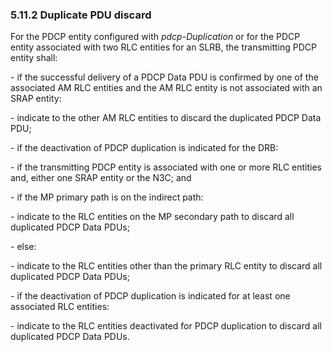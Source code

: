 ### 5.11.2 Duplicate PDU discard

For the PDCP entity configured with *pdcp-Duplication* or for the PDCP
entity associated with two RLC entities for an SLRB, the transmitting
PDCP entity shall:

\- if the successful delivery of a PDCP Data PDU is confirmed by one of
the associated AM RLC entities and the AM RLC entity is not associated
with an SRAP entity:

\- indicate to the other AM RLC entities to discard the duplicated PDCP
Data PDU;

\- if the deactivation of PDCP duplication is indicated for the DRB:

\- if the transmitting PDCP entity is associated with one or more RLC
entities and, either one SRAP entity or the N3C; and

\- if the MP primary path is on the indirect path:

\- indicate to the RLC entities on the MP secondary path to discard all
duplicated PDCP Data PDUs;

\- else:

\- indicate to the RLC entities other than the primary RLC entity to
discard all duplicated PDCP Data PDUs;

\- if the deactivation of PDCP duplication is indicated for at least one
associated RLC entities:

\- indicate to the RLC entities deactivated for PDCP duplication to
discard all duplicated PDCP Data PDUs.